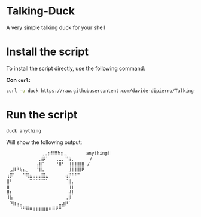 # Talking-Duck
A very simple talking duck for your shell

# Install the script

To install the script directly, use the following command:

**Con `curl`:**

```sh
curl -o duck https://raw.githubusercontent.com/davide-dipierro/Talking-Duck/main/duck && sudo chmod +x duck && sudo mv duck /bin
```

# Run the script

```sh
duck anything
```
Will show the following output:
```sh
             ⢀⣤⡶⠿⠿⠷⣶⣄⠀⠀⠀⠀⠀ anything!
⠀⠀⠀⠀⠀⠀⠀⠀⠀⠀⣰⡿⠁⠀⠀⢀⣀⡀⠙⣷⡀⠀⠀⠀  /
⠀⠀⠀⡀⠀⠀⠀⠀⠀⢠⣿⠁⠀⠀⠀⠘⠿⠃⠀⢸⣿⣿⣿⣿ / 
⠀⣠⡿⠛⢷⣦⡀⠀⠀⠈⣿⡄⠀⠀⠀⠀⠀⠀⠀⣸⣿⣿⣿⠟
⢰⡿⠁⠀⠀⠙⢿⣦⣤⣤⣼⣿⣄⠀⠀⠀⠀⠀⢴⡟⠛⠋⠁⠀
⣿⠇⠀⠀⠀⠀⠀⠉⠉⠉⠉⠉⠁⠀⠀⠀⠀⠀⠈⣿⡀⠀⠀⠀
⣿⠀⠀⠀⠀⠀⠀⠀⠀⠀⠀⠀⠀⠀⠀⠀⠀⠀⠀⢹⡇⠀⠀⠀
⣿⡆⠀⠀⠀⠀⠀⠀⠀⠀⠀⠀⠀⠀⠀⠀⠀⠀⠀⣼⡇⠀⠀⠀
⠸⣷⠀⠀⠀⠀⠀⠀⠀⠀⠀⠀⠀⠀⠀⠀⠀⠀⢠⡿⠀⠀⠀⠀
⠀⠹⣷⣤⣀⠀⠀⠀⠀⠀⠀⠀⠀⠀⠀⠀⣀⣰⡿⠁⠀⠀⠀⠀
⠀⠀⠀⠉⠙⠛⠿⠶⣶⣶⣶⣶⣶⠶⠿⠟⠛⠉⠀⠀
```


